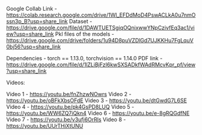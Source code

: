 
Google Collab Link - https://colab.research.google.com/drive/1Wl_EFDdMoD4PswACLkA0u7nmOssn3p_B?usp=share_link
Dataset - https://drive.google.com/file/d/1DAWTUETSgiqOQnixwwYNpCzivfEq3ac1/view?usp=share_link
Pkl files of the models - https://drive.google.com/drive/folders/1u94D8puVZDlGd7UJKKHu7FgLquV0bj56?usp=share_link

Dependencies - torch == 1.13.0, torchvision == 1.14.0
PDF link - https://drive.google.com/file/d/1lZLiBjFzI6kwSXSADkfWAdRMcvKpr_pf/view?usp=share_link


Videos:

Video 1 - https://youtu.be/fnZhzwNOwrs
Video 2 - https://youtu.be/oBFkXbsOFdE
Video 3 - https://youtu.be/dtGwdG7L6SE
Video 4 - https://youtu.be/pk4GsPD8LUQ
Video 5 - https://youtu.be/WW6ZQ7iQkn4
Video 6 - https://youtu.be/e-8gRQGdfNE
Video 7 - https://youtu.be/v3ufj6OrRls
Video 8 - https://youtu.be/UUrTHiXtUNU